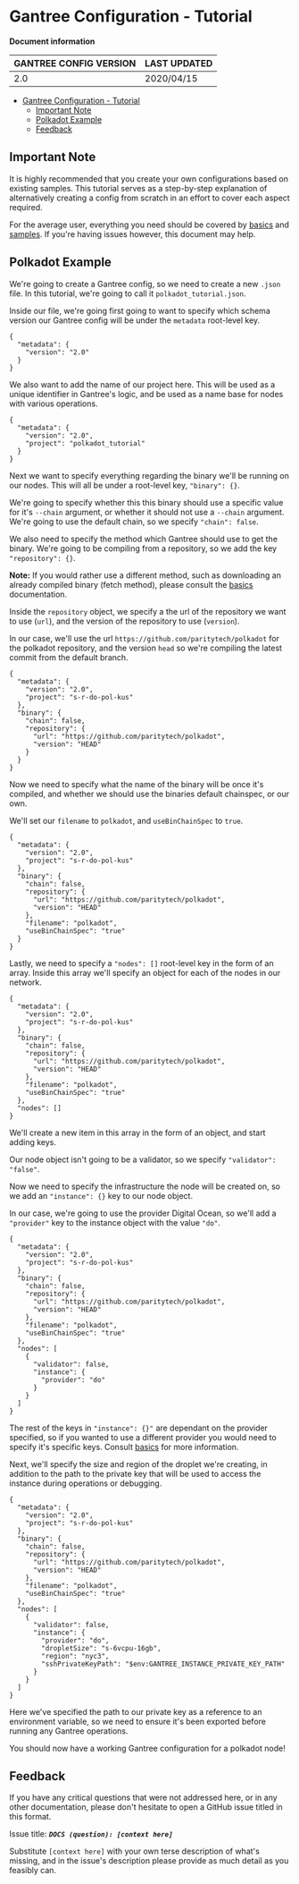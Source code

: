 # Gantree Configuration - Tutorial

**Document information**

| GANTREE CONFIG VERSION | LAST UPDATED |
| ---------------------- | ------------ |
| 2.0                    | 2020/04/15   |

- [Gantree Configuration - Tutorial](#gantree-configuration---tutorial)
  - [Important Note](#important-note)
  - [Polkadot Example](#polkadot-example)
  - [Feedback](#feedback)

## Important Note

It is highly recommended that you create your own configurations based on existing samples. This tutorial serves as a step-by-step explanation of alternatively creating a config from scratch in an effort to cover each aspect required.

For the average user, everything you need should be covered by [basics](./basics.md) and [samples](./samples.md). If you're having issues however, this document may help.

## Polkadot Example

We're going to create a Gantree config, so we need to create a new `.json` file. In this tutorial, we're going to call it `polkadot_tutorial.json`.

Inside our file, we're going first going to want to specify which schema version our Gantree config will be under the `metadata` root-level key.

```jsonc
{
  "metadata": {
    "version": "2.0"
  }
}
```

We also want to add the name of our project here. This will be used as a unique identifier in Gantree's logic, and be used as a name base for nodes with various operations.

```jsonc
{
  "metadata": {
    "version": "2.0",
    "project": "polkadot_tutorial"
  }
}
```

Next we want to specify everything regarding the binary we'll be running on our nodes. This will all be under a root-level key, `"binary": {}`.

We're going to specify whether this this binary should use a specific value for it's `--chain` argument, or whether it should not use a `--chain` argument. We're going to use the default chain, so we specify `"chain": false`.

We also need to specify the method which Gantree should use to get the binary. We're going to be compiling from a repository, so we add the key `"repository": {}`.

**Note:** If you would rather use a different method, such as downloading an already compiled binary (fetch method), please consult the [basics](./basics.md) documentation.

Inside the `repository` object, we specify a the url of the repository we want to use (`url`), and the version of the repository to use (`version`).

In our case, we'll use the url `https://github.com/paritytech/polkadot` for the polkadot repository, and the version `head` so we're compiling the latest commit from the default branch.

```jsonc
{
  "metadata": {
    "version": "2.0",
    "project": "s-r-do-pol-kus"
  },
  "binary": {
    "chain": false,
    "repository": {
      "url": "https://github.com/paritytech/polkadot",
      "version": "HEAD"
    }
  }
}
```

Now we need to specify what the name of the binary will be once it's compiled, and whether we should use the binaries default chainspec, or our own.

We'll set our `filename` to `polkadot`, and `useBinChainSpec` to `true`.

```jsonc
{
  "metadata": {
    "version": "2.0",
    "project": "s-r-do-pol-kus"
  },
  "binary": {
    "chain": false,
    "repository": {
      "url": "https://github.com/paritytech/polkadot",
      "version": "HEAD"
    },
    "filename": "polkadot",
    "useBinChainSpec": "true"
  }
}
```

Lastly, we need to specify a `"nodes": []` root-level key in the form of an array. Inside this array we'll specify an object for each of the nodes in our network.

```jsonc
{
  "metadata": {
    "version": "2.0",
    "project": "s-r-do-pol-kus"
  },
  "binary": {
    "chain": false,
    "repository": {
      "url": "https://github.com/paritytech/polkadot",
      "version": "HEAD"
    },
    "filename": "polkadot",
    "useBinChainSpec": "true"
  },
  "nodes": []
}
```

We'll create a new item in this array in the form of an object, and start adding keys.

Our node object isn't going to be a validator, so we specify `"validator": "false"`.

Now we need to specify the infrastructure the node will be created on, so we add an `"instance": {}` key to our node object.

In our case, we're going to use the provider Digital Ocean, so we'll add a `"provider"` key to the instance object with the value `"do"`.

```jsonc
{
  "metadata": {
    "version": "2.0",
    "project": "s-r-do-pol-kus"
  },
  "binary": {
    "chain": false,
    "repository": {
      "url": "https://github.com/paritytech/polkadot",
      "version": "HEAD"
    },
    "filename": "polkadot",
    "useBinChainSpec": "true"
  },
  "nodes": [
    {
      "validator": false,
      "instance": {
        "provider": "do"
      }
    }
  ]
}
```

The rest of the keys in `"instance": {}"` are dependant on the provider specified, so if you wanted to use a different provider you would need to specify it's specific keys. Consult [basics](./basics.md) for more information.

Next, we'll specify the size and region of the droplet we're creating, in addition to the path to the private key that will be used to access the instance during operations or debugging.

```jsonc
{
  "metadata": {
    "version": "2.0",
    "project": "s-r-do-pol-kus"
  },
  "binary": {
    "chain": false,
    "repository": {
      "url": "https://github.com/paritytech/polkadot",
      "version": "HEAD"
    },
    "filename": "polkadot",
    "useBinChainSpec": "true"
  },
  "nodes": [
    {
      "validator": false,
      "instance": {
        "provider": "do",
        "dropletSize": "s-6vcpu-16gb",
        "region": "nyc3",
        "sshPrivateKeyPath": "$env:GANTREE_INSTANCE_PRIVATE_KEY_PATH"
      }
    }
  ]
}
```

Here we've specified the path to our private key as a reference to an environment variable, so we need to ensure it's been exported before running any Gantree operations.

You should now have a working Gantree configuration for a polkadot node!

## Feedback

If you have any critical questions that were not addressed here, or in any other documentation, please don't hesitate to open a GitHub issue titled in this format.

Issue title: **_`DOCS (question): [context here]`_**

Substitute `[context here]` with your own terse description of what's missing, and in the issue's description please provide as much detail as you feasibly can.
